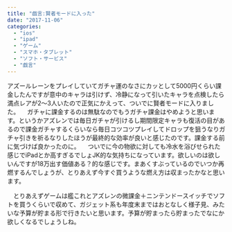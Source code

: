 ```yaml
---
title: "戯言:賢者モードに入った"
date: "2017-11-06"
categories: 
  - "ios"
  - "ipad"
  - "ゲーム"
  - "スマホ・タブレット"
  - "ソフト・サービス"
  - "戯言"
---
```


アズールレーンをプレイしていてガチャ運のなさにカッとして5000円くらい課金したんですが意中のキャラは引けず、冷静になって引いたキャラを点検したら満点レアが2～3人いたので正気にかえって、ついでに賢者モードに入りました。 　ガチャに課金するのは無駄なのでもうガチャ課金はやめようと思います。というかアズレンでは毎日ガチャが引けるし期間限定キャラも復活の目があるので課金ガチャするくらいなら毎日コツコツプレイしてドロップを狙うなりガチャ引きを祈るなりしたほうが最終的な効率が良いと感じたのです。課金する前に気づけば良かったのに。 　ついでに今の物欲に対しても冷水を浴びせられた感じでiPadとか高すぎるでしょJK的な気持ちになっています。欲しいのは欲しいんですが18万出す価値ある？的な感じです。まあくすぶっているのでいつか再燃するんでしょうが、とりあえず今すぐ買うような燃え方は収まったかなと思います。

　とりあえずゲームは艦これとアズレンの微課金＋ニンテンドースイッチでソフトを買うくらいで収めて、ガジェット系も年度末まではおとなしく様子見、みたいな予算が貯まる形で行きたいと思います。予算が貯まったら貯まったでなにか欲しくなるでしょうしね。
